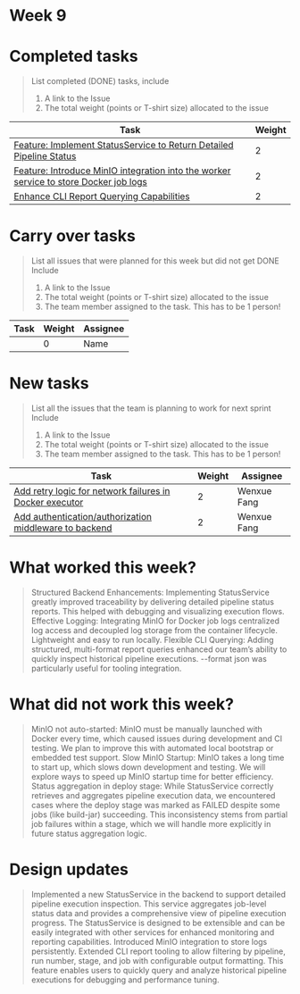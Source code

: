 
# Week 9

# Completed tasks

> List completed (DONE) tasks, include
> 1. A link to the Issue
> 2. The total weight (points or T-shirt size) allocated to the issue

| Task                                                                                                                         | Weight |
|------------------------------------------------------------------------------------------------------------------------------| ------ |
| [Feature: Implement StatusService to Return Detailed Pipeline Status](https://github.com/CS6510-SEA-SP25/t1-cicd/issues/248) |   2     |
| [Feature: Introduce MinIO integration into the worker service to store Docker job logs ](https://github.com/CS6510-SEA-SP25/t1-cicd/issues/249)                              |   2     |
| [Enhance CLI Report Querying Capabilities](https://github.com/CS6510-SEA-SP25/t1-cicd/issues/250)                            |   2     |

# Carry over tasks

> List all issues that were planned for this week but did not get DONE
> Include
> 1. A link to the Issue
> 2. The total weight (points or T-shirt size) allocated to the issue
> 3. The team member assigned to the task. This has to be 1 person!

| Task | Weight | Assignee |
| ---- | ------ | -------- |
| [](https://github.com/CS6510-SEA-SP25/t1-cicd/issues/) | 0 | Name |

# New tasks

> List all the issues that the team is planning to work for next sprint
> Include
> 1. A link to the Issue
> 2. The total weight (points or T-shirt size) allocated to the issue
> 3. The team member assigned to the task. This has to be 1 person!

| Task | Weight | Assignee    |
| ---- |---|-------------|
| [Add retry logic for network failures in Docker executor](https://github.com/CS6510-SEA-SP25/t1-cicd/issues/) | 2 | Wenxue Fang |
| [Add authentication/authorization middleware to backend](https://github.com/CS6510-SEA-SP25/t1-cicd/issues/) | 2 | Wenxue Fang |

# What worked this week?

> Structured Backend Enhancements: Implementing StatusService greatly improved traceability by delivering detailed pipeline status reports. This helped with debugging and visualizing execution flows.
> Effective Logging: Integrating MinIO for Docker job logs centralized log access and decoupled log storage from the container lifecycle. Lightweight and easy to run locally.
> Flexible CLI Querying: Adding structured, multi-format report queries enhanced our team’s ability to quickly inspect historical pipeline executions. --format json was particularly useful for tooling integration.

# What did not work this week?

> MinIO not auto-started: MinIO must be manually launched with Docker every time, which caused issues during development and CI testing. We plan to improve this with automated local bootstrap or embedded test support.
> Slow MinIO Startup: MinIO takes a long time to start up, which slows down development and testing. We will explore ways to speed up MinIO startup time for better efficiency.
> Status aggregation in deploy stage: While StatusService correctly retrieves and aggregates pipeline execution data, we encountered cases where the deploy stage was marked as FAILED despite some jobs (like build-jar) succeeding. This inconsistency stems from partial job failures within a stage, which we will handle more explicitly in future status aggregation logic.

# Design updates

> Implemented a new StatusService in the backend to support detailed pipeline execution inspection. This service aggregates job-level status data and provides a comprehensive view of pipeline execution progress. The StatusService is designed to be extensible and can be easily integrated with other services for enhanced monitoring and reporting capabilities.
> Introduced MinIO integration to store logs persistently.
> Extended CLI report tooling to allow filtering by pipeline, run number, stage, and job with configurable output formatting. This feature enables users to quickly query and analyze historical pipeline executions for debugging and performance tuning.